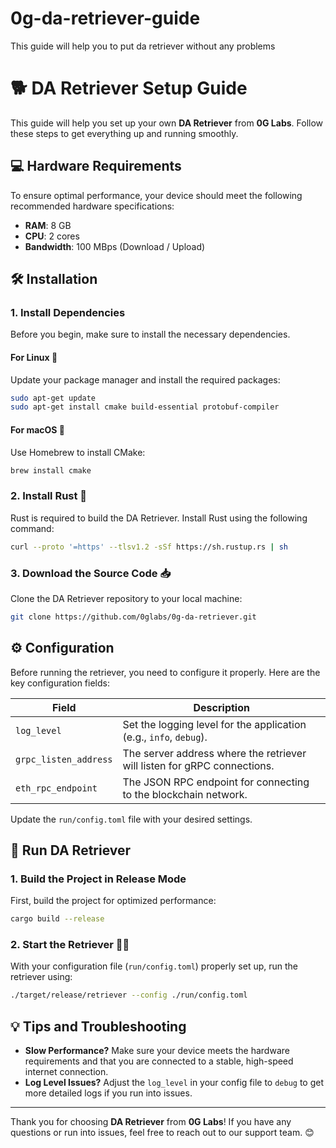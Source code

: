# 0g-da-retriever-guide
This guide will help you to put da retriever without any problems

# 🐕 DA Retriever Setup Guide

This guide will help you set up your own **DA Retriever** from **0G Labs**. Follow these steps to get everything up and running smoothly.

## 💻 **Hardware Requirements**

To ensure optimal performance, your device should meet the following recommended hardware specifications:

- **RAM**: 8 GB
- **CPU**: 2 cores
- **Bandwidth**: 100 MBps (Download / Upload)

## 🛠️ **Installation**

### 1. **Install Dependencies**

Before you begin, make sure to install the necessary dependencies.

#### For Linux 🐧

Update your package manager and install the required packages:

```bash
sudo apt-get update
sudo apt-get install cmake build-essential protobuf-compiler
```

#### For macOS 🍏

Use Homebrew to install CMake:

```bash
brew install cmake
```

### 2. **Install Rust 🦀**

Rust is required to build the DA Retriever. Install Rust using the following command:

```bash
curl --proto '=https' --tlsv1.2 -sSf https://sh.rustup.rs | sh
```

### 3. **Download the Source Code 📥**

Clone the DA Retriever repository to your local machine:

```bash
git clone https://github.com/0glabs/0g-da-retriever.git
```

## ⚙️ **Configuration**

Before running the retriever, you need to configure it properly. Here are the key configuration fields:

| Field                 | Description                                                    |
|-----------------------|----------------------------------------------------------------|
| `log_level`           | Set the logging level for the application (e.g., `info`, `debug`). |
| `grpc_listen_address` | The server address where the retriever will listen for gRPC connections. |
| `eth_rpc_endpoint`    | The JSON RPC endpoint for connecting to the blockchain network.  |

Update the `run/config.toml` file with your desired settings.

## 🚀 **Run DA Retriever**

### 1. **Build the Project in Release Mode**

First, build the project for optimized performance:

```bash
cargo build --release
```

### 2. **Start the Retriever 🏃‍♂️**

With your configuration file (`run/config.toml`) properly set up, run the retriever using:

```bash
./target/release/retriever --config ./run/config.toml
```

## 💡 **Tips and Troubleshooting**

- **Slow Performance?** Make sure your device meets the hardware requirements and that you are connected to a stable, high-speed internet connection.
- **Log Level Issues?** Adjust the `log_level` in your config file to `debug` to get more detailed logs if you run into issues.

---

Thank you for choosing **DA Retriever** from **0G Labs**! If you have any questions or run into issues, feel free to reach out to our support team. 😊

